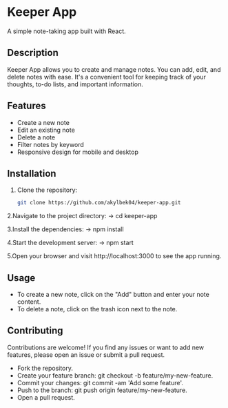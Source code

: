 # Keeper App

A simple note-taking app built with React.

## Description

Keeper App allows you to create and manage notes. You can add, edit, and delete notes with ease. It's a convenient tool for keeping track of your thoughts, to-do lists, and important information.

## Features

- Create a new note
- Edit an existing note
- Delete a note
- Filter notes by keyword
- Responsive design for mobile and desktop

## Installation

1. Clone the repository:

   ```bash
   git clone https://github.com/akylbek04/keeper-app.git
   
2.Navigate to the project directory: -> cd keeper-app

3.Install the dependencies: -> npm install

4.Start the development server: -> npm start

5.Open your browser and visit http://localhost:3000 to see the app running.

## Usage
 - To create a new note, click on the "Add" button and enter your note content.
 - To delete a note, click on the trash icon next to the note.


## Contributing
Contributions are welcome! If you find any issues or want to add new features, please open an issue or submit a pull request.

 - Fork the repository.
 - Create your feature branch: git checkout -b feature/my-new-feature.
 - Commit your changes: git commit -am 'Add some feature'.
 - Push to the branch: git push origin feature/my-new-feature.
 - Open a pull request.
